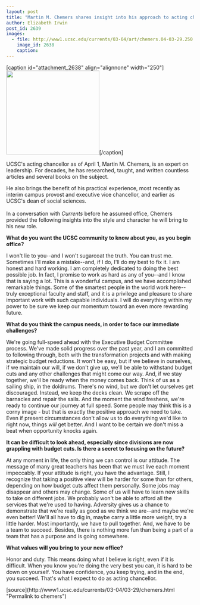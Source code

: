```yaml
---
layout: post
title: "Martin M. Chemers shares insight into his approach to acting chancellor role"
author: Elizabeth Irwin
post_id: 2639
images:
  - file: http://www1.ucsc.edu/currents/03-04/art/chemers.04-03-29.250.jpg
    image_id: 2638
    caption: 
---
```


[caption id="attachment_2638" align="alignnone" width="250"]<a href="http://localhost/mysite/wp-content/uploads/2004/03/chemers.04-03-29.250.jpg"><img class="size-full wp-image-2638" src="http://localhost/mysite/wp-content/uploads/2004/03/chemers.04-03-29.250.jpg" alt="" width="250" height="225" /></a>[/caption]
<p>
  UCSC's acting chancellor as of April 1, Martin M. Chemers, is an expert on leadership. For decades, he has researched, taught, and written countless articles and several books on the subject.
</p>
<p>
  He also brings the benefit of his practical experience, most recently as interim campus provost and executive vice chancellor, and earlier as UCSC's dean of social sciences.<br>
  <br>
  In a conversation with <i>Currents</i> before he assumed office, Chemers provided the following insights into the style and character he will bring to his new role.<br>
</p>
<p>
  <b>What do you want the UCSC community to know about you, as you begin office?</b><br>
</p>
<p>
  I won't lie to you--and I won't sugarcoat the truth. You can trust me. Sometimes I'll make a mistake--and, if I do, I'll do my best to fix it. I am honest and hard working. I am completely dedicated to doing the best possible job. In fact, I promise to work as hard as any of you--and I know that is saying a lot. This is a wonderful campus, and we have accomplished remarkable things. Some of the smartest people in the world work here--truly exceptional faculty and staff, and it is a privilege and pleasure to share important work with such capable individuals. I will do everything within my power to be sure we keep our momentum toward an even more rewarding future.<br>
</p>
<p>
  <b>What do you think the campus needs, in order to face our immediate challenges?</b><br>
</p>
<p>
  We're going full-speed ahead with the Executive Budget Committee process. We've made solid progress over the past year, and I am committed to following through, both with the transformation projects and with making strategic budget reductions. It won't be easy, but if we believe in ourselves, if we maintain our will, if we don't give up, we'll be able to withstand budget cuts and any other challenges that might come our way. And, if we stay together, we'll be ready when the money comes back. Think of us as a sailing ship, in the doldrums. There's no wind, but we don't let ourselves get discouraged. Instead, we keep the decks clean. We scrape off the barnacles and repair the sails. And the moment the wind freshens, we're ready to continue our journey at full speed. Some people may think this is a corny image - but that is exactly the positive approach we need to take. Even if present circumstances don't allow us to do everything we'd like to right now, things <i>will</i> get better. And I want to be certain we don't miss a beat when opportunity knocks again.<br>
</p>
<p>
  <b>It can be difficult to look ahead, especially since divisions are now grappling with budget cuts. Is there a secret to focusing on the future?</b><br>
</p>
<p>
  At any moment in life, the only thing we can control is our attitude. The message of many great teachers has been that we must live each moment impeccably. If your attitude is right, you have the advantage. Still, I recognize that taking a positive view will be harder for some than for others, depending on how budget cuts affect them personally. Some jobs may disappear and others may change. Some of us will have to learn new skills to take on different jobs. We probably won't be able to afford all the services that we're used to having. Adversity gives us a chance to demonstrate that we're really as good as we think we are--and maybe we're even better! We'll all have to dig in, maybe carry a little more weight, try a little harder. Most importantly, we have to pull together. And, we have to be a team to succeed. Besides, there is nothing more fun than being a part of a team that has a purpose and is going somewhere.<br>
</p>
<p>
  <b>What values will you bring to your new office?</b><br>
</p>
<p>
  Honor and duty. This means doing what I believe is right, even if it is difficult. When you know you're doing the very best you can, it is hard to be down on yourself. You have confidence, you keep trying, and in the end, you succeed. That's what I expect to do as acting chancellor.
</p>
[source](http://www1.ucsc.edu/currents/03-04/03-29/chemers.html "Permalink to chemers")
